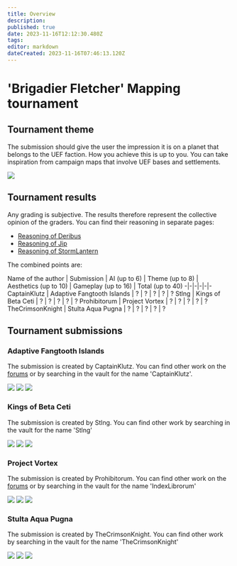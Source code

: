 ```yaml
---
title: Overview
description: 
published: true
date: 2023-11-16T12:12:30.480Z
tags: 
editor: markdown
dateCreated: 2023-11-16T07:46:13.120Z
---
```


# 'Brigadier Fletcher' Mapping tournament

## Tournament theme

The submission should give the user the impression it is on a planet that belongs to the UEF faction. How you achieve this is up to you. You can take inspiration from campaign maps that involve UEF bases and settlements.

<div class="container-preview">
	<img src="/images/mapping/tournaments/2023-02-brigadier/theme-01.png">
</div>

## Tournament results

Any grading is subjective. The results therefore represent the collective opinion of the graders. You can find their reasoning in separate pages:

- [Reasoning of Deribus](/en/Development/Mapping/Tournaments/2023-02-Brigadier-Fletcher/feedback-deribus)
- [Reasoning of Jip](/en/Development/Mapping/Tournaments/2023-02-Brigadier-Fletcher/feedback-jip)
- [Reasoning of StormLantern](/en/Development/Mapping/Tournaments/2023-02-Brigadier-Fletcher/feedback-stormlantern)

The combined points are:

Name of the author | Submission |  AI (up to 6) | Theme (up to 8) | Aesthetics (up to 10)  | Gameplay (up to 16) | Total (up to 40)
-|-|-|-|-|-
CaptainKlutz | Adaptive Fangtooth Islands | ? | ? | ? | ? | ?
Stlng | Kings of Beta Ceti | ? | ? | ? | ? | ?
Prohibitorum | Project Vortex | ? | ? | ? | ? | ?
TheCrimsonKnight | Stulta Aqua Pugna | ? | ? | ? | ? | ?

## Tournament submissions



### Adaptive Fangtooth Islands

The submission is created by CaptainKlutz. You can find other work on the [forums](https://forum.faforever.com/topic/2270/klutz-s-map-emporium) or by searching in the vault for the name 'CaptainKlutz'.

<div class="container-preview">
  <img src="/images/mapping/tournaments/2023-02-brigadier/adaptive-fangtooth-islands-01.png">

  <img src="/images/mapping/tournaments/2023-02-brigadier/adaptive-fangtooth-islands-02.png">

  <img src="/images/mapping/tournaments/2023-02-brigadier/adaptive-fangtooth-islands-03.png">
</div>

### Kings of Beta Ceti

The submission is created by Stlng. You can find other work by searching in the vault for the name 'Stlng'

<div class="container-preview">
  <img src="/images/mapping/tournaments/2023-02-brigadier/kings-of-beta-ceti-01.png">

  <img src="/images/mapping/tournaments/2023-02-brigadier/kings-of-beta-ceti-02.png">

  <img src="/images/mapping/tournaments/2023-02-brigadier/kings-of-beta-ceti-03.png">
</div>

### Project Vortex

The submission is created by Prohibitorum. You can find other work on the [forums](https://forum.faforever.com/topic/6066/index-librorum-s-maps-assorted-projects-and-gaea-tutorials) or by searching in the vault for the name 'IndexLibrorum'

<div class="container-preview">
  <img src="/images/mapping/tournaments/2023-02-brigadier/project-vortex-01.png">

  <img src="/images/mapping/tournaments/2023-02-brigadier/project-vortex-02.png">

  <img src="/images/mapping/tournaments/2023-02-brigadier/project-vortex-03.png">
</div>

### Stulta Aqua Pugna

The submission is created by TheCrimsonKnight. You can find other work by searching in the vault for the name 'TheCrimsonKnight'

<div class="container-preview">
  <img src="/images/mapping/tournaments/2023-02-brigadier/stulta-aqua-pugna-01.png">

  <img src="/images/mapping/tournaments/2023-02-brigadier/stulta-aqua-pugna-02.png">

  <img src="/images/mapping/tournaments/2023-02-brigadier/stulta-aqua-pugna-03.png">
</div>